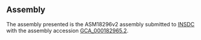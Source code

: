

Assembly
--------

The assembly presented is the ASM18296v2 assembly submitted to
[INSDC](http://www.insdc.org) with the assembly accession
[GCA\_000182965.2](http://www.ebi.ac.uk/ena/data/view/GCA_000182965.2).
